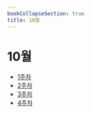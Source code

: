 ```yaml
---
bookCollapseSection: true
title: 10월
---
```

# 10월

- [1주차](Coding%20Test/2023/23.10/1주차)
- [2주차](Coding%20Test/2023/23.10/2주차)
- [3주차](Coding%20Test/2023/23.10/3주차)
- [4주차](Coding%20Test/2023/23.10/4주차)
